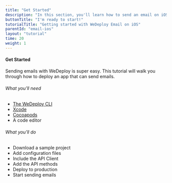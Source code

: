 ```yaml
---
title: "Get Started"
description: "In this section, you'll learn how to send an email on iOS using the WeDeploy API Client."
buttonTitle: "I'm ready to start!"
tutorialTitle: "Getting started with WeDeploy Email on iOS"
parentId: "email-ios"
layout: "tutorial"
time: 20
weight: 1
---
```


#### Get Started

Sending emails with WeDeploy is super easy. This tutorial will walk you through how to deploy an app that can send emails.

###### What you'll need

<ul class="checklist">
  <li><a href="https://wedeploy.com/docs/intro/using-the-command-line/" target="_blank">The WeDeploy CLI</a></li>
  <li><a href="https://developer.apple.com/xcode" target="_blank">Xcode</a></li>
  <li><a href="https://cocoapods.org/" target="_blank">Cocoapods</a></li>
  <li>A code editor</li>
</ul>

###### What you'll do

<ul class="checklist">
  <li>Download a sample project</li>
  <li>Add configuration files</li>
  <li>Include the API Client</li>
  <li>Add the API methods</li>
  <li>Deploy to production</li>
  <li>Start sending emails</li>
</ul>

